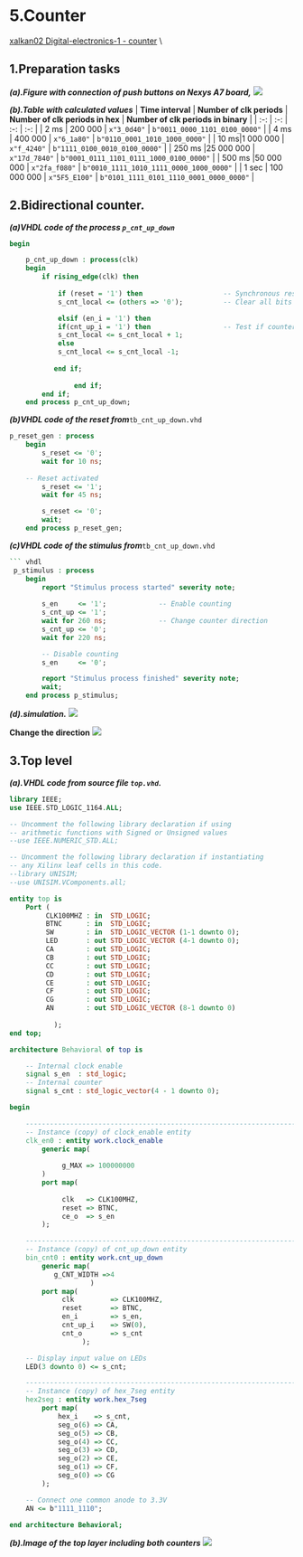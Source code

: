
# 5.Counter
[xalkan02 Digital-electronics-1 - counter](https://github.com/TarikVUT/Digital-electronics-1/edit/main/labs/5.counter) \
## 1.Preparation tasks
***(a).Figure with connection of push buttons on Nexys A7 board,***
![](https://github.com/TarikVUT/Digital-electronics-1/blob/main/labs/5.counter/images/n4r.png)

***(b).Table with calculated values***
| **Time interval** | **Number of clk periods** | **Number of clk periods in hex** | **Number of clk periods in binary** |
| :-: | :-: | :-: | :-: |
| 2&nbsp;ms | 200 000 | `x"3_0d40"` | `b"0011_0000_1101_0100_0000"` |
| 4&nbsp;ms | 400 000 | `x"6_1a80"` | `b"0110_0001_1010_1000_0000"` |
| 10&nbsp;ms|1 000 000 | `x"f_4240"` | `b"1111_0100_0010_0100_0000"` |
| 250&nbsp;ms |25 000 000 | `x"17d_7840"` | `b"0001_0111_1101_0111_1000_0100_0000"` |
| 500&nbsp;ms |50 000 000 | `x"2fa_f080"` | `b"0010_1111_1010_1111_0000_1000_0000"` |
| 1&nbsp;sec | 100 000 000 | `x"5F5_E100"` | `b"0101_1111_0101_1110_0001_0000_0000"` |


## 2.Bidirectional counter. 
***(a)VHDL code of the **process** `p_cnt_up_down`***
``` vhdl
begin

    p_cnt_up_down : process(clk)
    begin
        if rising_edge(clk) then
        
            if (reset = '1') then                    -- Synchronous reset
            s_cnt_local <= (others => '0');          -- Clear all bits

            elsif (en_i = '1') then 
            if(cnt_up_i = '1') then                  -- Test if counter is enabled
            s_cnt_local <= s_cnt_local + 1;
            else
            s_cnt_local <= s_cnt_local -1;          
             
           end if;
               
                end if;
        end if;
    end process p_cnt_up_down;
```
***(b)VHDL code of the reset from***`tb_cnt_up_down.vhd`
``` vhdl
p_reset_gen : process
    begin
        s_reset <= '0';
        wait for 10 ns;
        
    -- Reset activated
        s_reset <= '1';
        wait for 45 ns;

        s_reset <= '0';
        wait;
    end process p_reset_gen;

```
***(c)VHDL code of the stimulus from***`tb_cnt_up_down.vhd`
``` vhdl
``` vhdl
 p_stimulus : process
    begin
        report "Stimulus process started" severity note;
    
        s_en     <= '1';             -- Enable counting
        s_cnt_up <= '1';
        wait for 260 ns;             -- Change counter direction
        s_cnt_up <= '0';
        wait for 220 ns;

        -- Disable counting
        s_en     <= '0';

        report "Stimulus process finished" severity note;
        wait;
    end process p_stimulus;
```
***(d).simulation.***
![](https://github.com/TarikVUT/Digital-electronics-1/blob/main/labs/5.counter/images/2.png)

**Change the direction**
![](https://github.com/TarikVUT/Digital-electronics-1/blob/main/labs/5.counter/images/3.png)

## 3.Top level
***(a).VHDL code from source file `top.vhd`.***
```vhdl
library IEEE;
use IEEE.STD_LOGIC_1164.ALL;

-- Uncomment the following library declaration if using
-- arithmetic functions with Signed or Unsigned values
--use IEEE.NUMERIC_STD.ALL;

-- Uncomment the following library declaration if instantiating
-- any Xilinx leaf cells in this code.
--library UNISIM;
--use UNISIM.VComponents.all;

entity top is
    Port (
         CLK100MHZ : in  STD_LOGIC;
         BTNC      : in  STD_LOGIC;
         SW        : in  STD_LOGIC_VECTOR (1-1 downto 0);
         LED       : out STD_LOGIC_VECTOR (4-1 downto 0);
         CA        : out STD_LOGIC; 
         CB        : out STD_LOGIC; 
         CC        : out STD_LOGIC; 
         CD        : out STD_LOGIC; 
         CE        : out STD_LOGIC; 
         CF        : out STD_LOGIC; 
         CG        : out STD_LOGIC; 
         AN        : out STD_LOGIC_VECTOR (8-1 downto 0)
           
           );
end top;

architecture Behavioral of top is

    -- Internal clock enable
    signal s_en  : std_logic;
    -- Internal counter
    signal s_cnt : std_logic_vector(4 - 1 downto 0);

begin

    --------------------------------------------------------------------
    -- Instance (copy) of clock_enable entity
    clk_en0 : entity work.clock_enable
        generic map(
           
             g_MAX => 100000000
        )
        port map(
     
             clk   => CLK100MHZ,
             reset => BTNC,
             ce_o  => s_en
        );

    --------------------------------------------------------------------
    -- Instance (copy) of cnt_up_down entity
    bin_cnt0 : entity work.cnt_up_down
        generic map(
           g_CNT_WIDTH =>4
                    )
        port map(
             clk         => CLK100MHZ,
             reset       => BTNC,
             en_i        => s_en,
             cnt_up_i    => SW(0), 
             cnt_o       => s_cnt
                  );

    -- Display input value on LEDs
    LED(3 downto 0) <= s_cnt;

    --------------------------------------------------------------------
    -- Instance (copy) of hex_7seg entity
    hex2seg : entity work.hex_7seg
        port map(
            hex_i    => s_cnt,
            seg_o(6) => CA,
            seg_o(5) => CB,
            seg_o(4) => CC,
            seg_o(3) => CD,
            seg_o(2) => CE,
            seg_o(1) => CF,
            seg_o(0) => CG
        );

    -- Connect one common anode to 3.3V
    AN <= b"1111_1110";

end architecture Behavioral;

```
***(b).Image of the top layer including both counters***
![](https://github.com/TarikVUT/Digital-electronics-1/blob/main/labs/5.counter/images/4.png)
